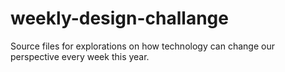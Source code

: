 # weekly-design-challange
Source files for explorations on how technology can change our perspective every week this year.
